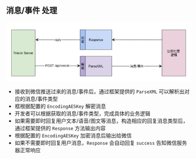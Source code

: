 ## 消息/事件 处理


![message](img/message.jpg)

- 接收到微信推送过来的消息/事件后，通过框架提供的 `ParseXML` 可以解析出对应的消息/事件类型
- 框根据配置的 `EncodingAESKey` 解密消息
- 开发者可以根据获取的消息/事件类型，完成具体的业务逻辑
- 如果需要即时回复用户文本/语音/图文等消息，构造相应的回复消息类型后，通过框架提供的 `Response` 方法输出内容
- 根据配置的 `EncodingAESKey` 加密消息后输出给微信
- 如果不需要即时回复用户消息，`Response` 会自动回复 `success` 告知微信服务器正常响应
